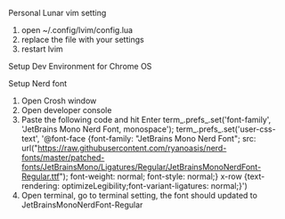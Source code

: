 Personal Lunar vim setting
1. open ~/.config/lvim/config.lua
2. replace the file with your settings
3. restart lvim 

Setup Dev Environment for Chrome OS

Setup Nerd font 
1. <C-A-t> Open Crosh window
2. <C-J> Open developer console
3. Paste the following code and hit Enter
    term_.prefs_.set('font-family', 'JetBrains Mono Nerd Font, monospace');
    term_.prefs_.set('user-css-text', '@font-face {font-family: "JetBrains Mono Nerd Font"; src: url("https://raw.githubusercontent.com/ryanoasis/nerd-fonts/master/patched-fonts/JetBrainsMono/Ligatures/Regular/JetBrainsMonoNerdFont-Regular.ttf"); font-weight: normal; font-style: normal;} x-row {text-rendering: optimizeLegibility;font-variant-ligatures: normal;}')
4. Open terminal, go to terminal setting, the font should updated to JetBrainsMonoNerdFont-Regular

